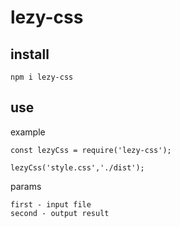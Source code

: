 # lezy-css

## install 
```
npm i lezy-css
```

## use

example
```
const lezyCss = require('lezy-css');

lezyCss('style.css','./dist');
```

params
```
first - input file
second - output result
```
